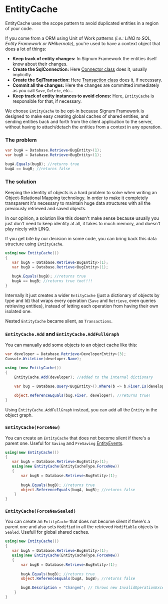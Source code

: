 ﻿# EntityCache

EntityCache uses the scope pattern to avoid duplicated entities in a region of your code. 

If you come from a ORM using Unit of Work patterns *(i.e.: LINQ to SQL, Entity Framework or NHibernate)*, you're used to have a context object that does a lot of things: 

* **Keep track of entity changes:** In Signum Framework the entities itself know about their changes.
* **Create the SqlConnection:** Here [Connector class](Connection/Connector.md) does it, usually implicitly.
* **Create the SqlTransaction:** Here [Transaction class](Connection/Transaction.md) does it, if necessary.
* **Commit all the changes:** Here the changes are committed immediately as you call `Save`, `Delete`, etc...
* **Keep track of entity instances to avoid clones:** Here, `EntityCache` is responsible for that, if necessary. 


We choose `EntityCache` to be opt-in because Signum Framework is designed to make easy creating global caches of shared entities, and sending entities back and forth from the client application to the server, without having to attach/detach the entities from a context in any operation. 


### The problem

```C#
var bugA = Database.Retrieve<BugEntity>(1);
var bugB = Database.Retrieve<BugEntity>(1);

bugA.Equals(bugB); //returns true
bugA == bugB; //returns false
```

### The solution

Keeping the identity of objects is a hard problem to solve when writing an Object-Relational Mapping technology. In order to make it completely transparent it's necessary to maintain huge data structures with all the previously retrieved and saved objects.

In our opinion, a solution like this doesn't make sense because usually you just don't need to keep identity at all, it takes to much memory, and doesn't play nicely with LINQ. 

If you get bite by our decision in some code, you can bring back this data structure using `EntityCache`. 

```C#
using(new EntityCache())
{
   var bugA = Database.Retrieve<BugEntity>(1);
   var bugB = Database.Retrieve<BugEntity>(1);
   
   bugA.Equals(bugB); //returns true
   bugA == bugB; //returns true too!!!!
}
```

Internally it just creates a wider `EntityCache` (just a dictionary of objects by type and Id) that wraps every operation (`Save` and `Retrieve`, even queries retrieving entities), instead of letting each operation from having their own isolated one. 

Nested `EntityCache` became silent, as `Transactions`.

### `EntityCache.Add` and `EntityCache.AddFullGraph`

You can manually add some objects to an object cache like this:  

```C#
var developer = Database.Retrieve<DeveloperEntity>(3);
Console.WriteLine(developer.Name);

using (new EntityCache())
{
    EntityCache.Add(developer); //added to the internal dictionary

    var bug = Database.Query<BugEntity>().Where(b => b.Fixer.Is(developer)).First(); //Fixer retrieved from the internal dicitonary
    
    object.ReferenceEquals(bug.Fixer, developer); //returns true!
}
```

Using `EntityCache.AddFullGraph` instead, you can add all the `Entity` in the object graph.  

### `EntityCache(ForceNew)`

You can create an `EntityCache` that does not become silent if there's a parent one. Useful for `Saving` and `PreSaving` [EntityEvents](EntityEvents.md).

```C#
using(new EntityCache())
{
   var bugA = Database.Retrieve<BugEntity>(1);
   using(new EntityCache(EntityCacheType.ForceNew))
   {
	   var bugB = Database.Retrieve<BugEntity>(1);
	   
	   bugA.Equals(bugB); //returns true
	   object.ReferenceEquals(bugA, bugB); //returns false
	}
}
```


### `EntityCache(ForceNewSealed)`

You can create an `EntityCache` that does not become silent if there's a parent one and also sets `Modified` in all the retrieved `Modifiable` objects to `Sealed`. Usefull for global shared caches. 

```C#
using(new EntityCache())
{
   var bugA = Database.Retrieve<BugEntity>(1);
   using(new EntityCache(EntityCacheType.ForceNew))
   {
	   var bugB = Database.Retrieve<BugEntity>(1);
	   
	   bugA.Equals(bugB); //returns true
	   object.ReferenceEquals(bugA, bugB); //returns false

       bugB.Description = "Changed"; // throws new InvalidOperationException("The instance Bug is sealed and can not be modified");
	}
}
```
